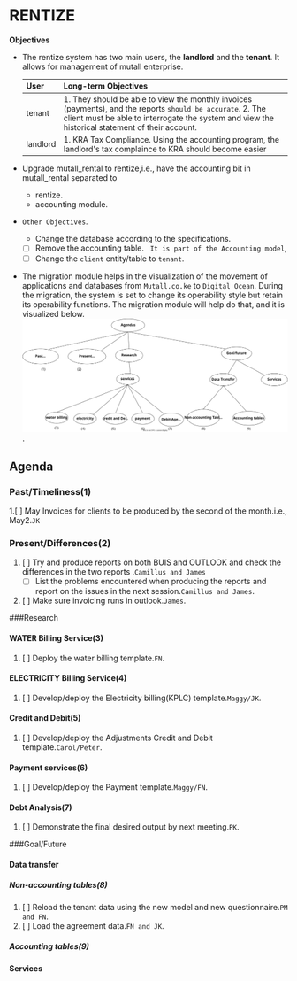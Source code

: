 # RENTIZE
**Objectives**

- The rentize system has two main users, the **landlord** and the **tenant**. It allows for management of
    mutall enterprise.

    | User     | Long-term Objectives                                                                                                                                                                                           |
    | -------- | -------------------------------------------------------------------------------------------------------------------------------------------------------------------------------------------------------------- |
    | tenant   | 1. They should be able to view the monthly invoices (payments), and the reports `should be accurate`. 2. The client must be able to interrogate the system and view the historical statement of their account. |
    | landlord | 1. KRA Tax Compliance. Using the accounting program, the landlord's tax complaince to KRA should become easier                                                                                                 |

- Upgrade mutall_rental to rentize,i.e., have the accounting bit in mutall_rental separated to
  - rentize.
  - accounting module.
- `Other Objectives`.  
    - Change the database according to the specifications.
     - [ ] Remove the accounting table. ` It is part of the Accounting model`,
     - [ ] Change the `client` entity/table to `tenant`.

- The migration module helps in the visualization of the movement of applications and databases from `Mutall.co.ke` to `Digital Ocean`.
  During the migration, the system is set to change its operability style but retain its operability functions.
  The migration module will help do that, and it is visualized below.
  ![migration_module](agendas.svg).

## Agenda

### Past/Timeliness(1)

1.[ ] May Invoices for clients to be produced by the second of the month.i.e., May2.`JK`

### Present/Differences(2)

1. [ ] Try and produce reports on both BUIS and OUTLOOK and check the differences
in the two reports .`Camillus and James`
    - [ ] List the problems encountered when producing the reports and report on
        the issues in the next session.`Camillus and James`.
2. [ ] Make sure invoicing runs in outlook.`James`.

###Research

#### WATER Billing Service(3)
1. [ ] Deploy the water billing template.`FN`.

#### ELECTRICITY Billing Service(4)
1. [ ] Develop/deploy the Electricity billing(KPLC) template.`Maggy/JK`.

#### Credit and Debit(5)
1. [ ] Develop/deploy the Adjustments Credit and Debit template.`Carol/Peter`.

#### Payment services(6)
1. [ ] Develop/deploy the Payment template.`Maggy/FN`.
    
#### Debt Analysis(7)
1. [ ] Demonstrate the final desired output  by next meeting.`PK`.

###Goal/Future

#### Data transfer

##### Non-accounting tables(8)

1. [ ] Reload the tenant data using the new model and new questionnaire.`PM and FN`.
2. [ ] Load the agreement data.`FN and JK`.

##### Accounting tables(9)

#### Services
